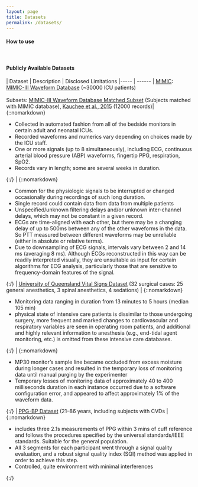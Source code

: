 ```yaml
---
layout: page
title: Datasets
permalink: /datasets/
---
```


<h4> How to use </h4>

<br>
<h4> Publicly Available Datasets </h4>

| Dataset | Description | Disclosed Limitations 
|----- | ------ 
| [MIMIC](https://www.nature.com/articles/sdata201635): [MIMIC-III Waveform Database](https://physionet.org/content/mimic3wdb/1.0/) (~30000 ICU patients) <br> <br> Subsets: [MIMIC-III Waveform Database Matched Subset](https://physionet.org/content/mimic3wdb-matched/1.0/) (Subjects matched with MIMIC database), [Kauchee et al., 2015](https://archive.ics.uci.edu/ml/datasets/Cuff-Less+Blood+Pressure+Estimation) (12000 records)| {::nomarkdown}<ul><li> Collected in automated fashion from all of the bedside monitors in certain adult and neonatal ICUs. </li> <li> Recorded waveforms and numerics vary depending on choices made by the ICU staff. </li> <li> One or more signals (up to 8 simultaneously), including ECG, continuous arterial blood pressure (ABP) waveforms, fingertip PPG, respiration, SpO2. </li> <li> Records vary in length; some are several weeks in duration. </li> </ul>{:/} | {::nomarkdown}<ul> <li> Common for the physiologic signals to be interrupted or changed occasionally during recordings of such long duration. </li> <li>Single record could contain data from data from multiple patients </li> <li> Unspecified/unknown filtering delays and/or unknown inter-channel delays, which may not be constant in a given record. </li> <li> ECGs are time-aligned with each other, but there may be a changing delay of up to 500ms between any of the other waveforms in the data. So PTT measured between different waveforms may be unreliable (either in absolute or relative terms). </li> <li> Due to downsampling of ECG signals, intervals vary between 2 and 14 ms (averaging 8 ms). Although ECGs reconstructed in this way can be readily interpreted visually, they are unsuitable as input for certain algorithms for ECG analysis, particularly those that are sensitive to frequency-domain features of the signal.</li> </ul>{:/}
| [University of Queensland Vital Signs Dataset](https://journals.lww.com/anesthesia-analgesia/Fulltext/2012/03000/University_of_Queensland_Vital_Signs_Dataset_.15.aspx) (32 surgical cases: 25 general anesthetics, 3 spinal anesthetics, 4 sedations) | {::nomarkdown}<ul><li>Monitoring data ranging in duration from 13 minutes to 5 hours (median 105 min) </li> <li> physical state of intensive care patients is dissimilar to those undergoing surgery, more frequent and marked changes to cardiovascular and respiratory variables are seen in operating room patients, and additional and highly relevant information to anesthesia (e.g., end-tidal agent monitoring, etc.) is omitted from these intensive care databases. </li> </ul>{:/} | {::nomarkdown}<ul><li> MP30 monitor’s sample line became occluded from excess moisture during longer cases and resulted in the temporary loss of monitoring data until manual purging by the experimenter </li> <li> Temporary losses of monitoring data of approximately 40 to 400 milliseconds duration in each instance occurred due to a software configuration error, and appeared to affect approximately 1% of the waveform data. </li></ul>{:/}
| [PPG-BP Dataset](https://www.nature.com/articles/sdata201820) (21–86 years, including subjects with CVDs | {::nomarkdown}<ul><li>includes three  2.1s measurements of PPG within 3 mins of cuff reference and follows the procedures specified by the universal standards/IEEE standards. Suitable for the general population. </li> <li> All 3 segments for each participant went through a signal quality evaluation, and a robust signal quality index (SQI) method was applied in order to achieve this step. </li> <li> Controlled, quite environment with minimal interferences </li> </ul> {:/}



